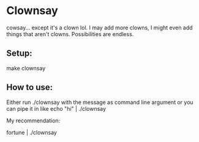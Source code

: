 # Clownsay

cowsay... except it's a clown lol. I may add more clowns, I might even add things that aren't clowns. Possibilities are endless.
## Setup:
make clownsay

## How to use:
Either run ./clownsay with the message as command line argument
or you can pipe it in like echo "hi" | ./clownsay

My recommendation:

fortune | ./clownsay
